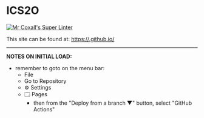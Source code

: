# ICS2O

[![Mr Coxall's Super Linter](https://github.com/https://github.com/MTHS-ICD2O-1-2024/ICD2O-Unit-1-08-Domenic-dangelo/workflows/Mr%20Coxall's%20Super%20Linter/badge.svg)](https://github.com/[<OWNER>/<REPOSITORY>](https://github.com/MTHS-ICD2O-1-2024/ICD2O-Unit-1-08-Domenic-dangelo)/actions)


This site can be found at: [https://<OWNER>.github.io/<REPOSITORY>](https://<OWNER>.github.io/<REPOSITORY>)

---

**NOTES ON INITIAL LOAD:**
- remember to goto on the menu bar:
  - File
  - Go to Repository
  - ⚙ Settings
  - 🗔 Pages
    - then from the "Deploy from a branch ▼" button, select "GitHub Actions"
